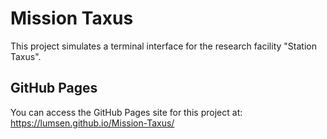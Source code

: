 # Mission Taxus

This project simulates a terminal interface for the research facility "Station Taxus".

## GitHub Pages

You can access the GitHub Pages site for this project at:
https://lumsen.github.io/Mission-Taxus/
